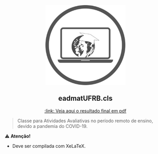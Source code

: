<p align="center">
  <img
      width = "250px"
      align = "center"
      src   = "/figs/logo_eadmatUFRB.png"
      alt   = "Classe eadmatUFRB" 
  >
  <h2 align = "center">
      eadmatUFRB.cls
  </h2>
  <p align = "center">
      <a align = "center" href = "https://nbviewer.jupyter.org/github/icaro-freire/eadmatUFRB/blob/main/modelo_eadmatUFRB.pdf">
          :link: Veja aqui o resultado final em pdf 
      </a>
  </p>
</p>


> Classe para Atividades Avaliativas no período remoto de ensino, devido a pandemia do COVID-19.

:warning: **Atenção!**
 - Deve ser compilada com XeLaTeX.
